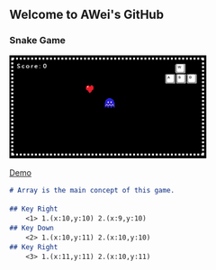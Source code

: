 ## Welcome to AWei's GitHub




### Snake Game
![Markdown](images/samplepic.png)

[Demo](https://spiraleyeld.github.io/Snake_Game/demo.html)


```markdown
# Array is the main concept of this game.

## Key Right
    <1> 1.(x:10,y:10) 2.(x:9,y:10)
## Key Down
    <2> 1.(x:10,y:11) 2.(x:10,y:10)
## Key Right
    <3> 1.(x:11,y:11) 2.(x:10,y:11)
    

```




